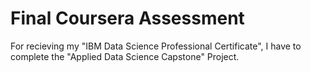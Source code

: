 # **Final Coursera Assessment**
For recieving my "IBM Data Science Professional Certificate", I have to complete the "Applied Data Science Capstone" Project. 



